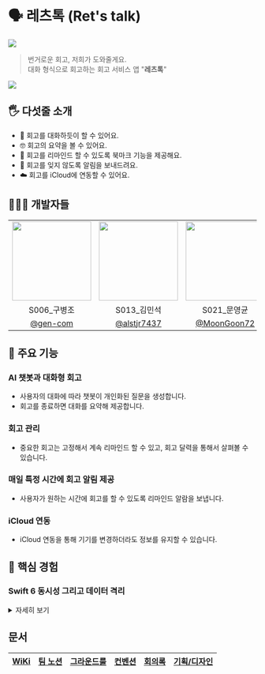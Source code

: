 # 🗣️ 레츠톡 (Ret's talk)

<img src="https://github.com/user-attachments/assets/d73258bb-93f4-4dd7-8051-958d49816c77"/>

> 번거로운 회고, 저희가 도와줄게요. </br>
> 대화 형식으로 회고하는 회고 서비스 앱 "**레츠톡**"

<img src="https://github.com/user-attachments/assets/e974f1d1-db4a-4f02-91a3-e6ca8f417ea4"/>

## 🖐️ 다섯줄 소개

- 💬 회고를 대화하듯이 할 수 있어요.
- 🤓 회고의 요약을 볼 수 있어요.
- 🤔 회고를 리마인드 할 수 있도록 북마크 기능을 제공해요.
- 📳 회고를 잊지 않도록 알림을 보내드려요.
- ☁️ 회고를 iCloud에 연동할 수 있어요.

## 🧑🏻‍💻 개발자들

<table>
<tr>
    <td align="center"><img src="https://github.com/gen-com.png" width="160"></td>
    <td align="center"><img src="https://github.com/alstjr7437.png" width="160"></td>
    <td align="center"><img src="https://github.com/MoonGoon72.png" width="160"></td>
    <td align="center"><img src="https://github.com/1win2.png" width="160"></td>
</tr>
<tr>
    <td align="center">S006_구병조</td>
    <td align="center">S013_김민석</td>
    <td align="center">S021_문영균</td>
    <td align="center">S066_조한승</td>
</tr>
<tr>
    <td align="center"><a href="https://github.com/gen-com" target="_blank">@gen-com</a></td>
    <td align="center"><a href="https://github.com/alstjr7437" target="_blank">@alstjr7437</a></td>
    <td align="center"><a href="https://github.com/MoonGoon72" target="_blank">@MoonGoon72</a></td>
    <td align="center"><a href="https://github.com/1win2" target="_blank">@1win2</a></td>
</tr>
</table>

## 🙌 주요 기능

### AI 챗봇과 대화형 회고

- 사용자의 대화에 따라 챗봇이 개인화된 질문을 생성합니다.
- 회고를 종료하면 대화를 요약해 제공합니다.

### 회고 관리

- 중요한 회고는 고정해서 계속 리마인드 할 수 있고, 회고 달력을 통해서 살펴볼 수 있습니다.

### 매일 특정 시간에 회고 알림 제공

- 사용자가 원하는 시간에 회고를 할 수 있도록 리마인드 알람을 보냅니다.

### iCloud 연동

- iCloud 연동을 통해 기기를 변경하더라도 정보를 유지할 수 있습니다.

## 💾 핵심 경험

### Swift 6 동시성 그리고 데이터 격리

<details>
<summary>자세히 보기</summary>

저희의 애플리케이션은 회고 데이터를 관리합니다.

<img src="https://github.com/user-attachments/assets/66e871ce-82ee-4a9f-9720-084aad5b7e94" width="400">

회고를 관리하며 네트워크와 로컬 저장소의 비동기 작업들을 만나게 됩니다. 회고는 사용자에 요구에 의해 변하고, 화면에 보여줄 수 있도록 공유되어야 합니다.

즉, 여러 스레드에서 접근할 수 있는 가변 공유 데이터가 됩니다.

사용자가 신뢰할 수 있도록 데이터를 동시성의 상황에서 안전하게 관리해야 합니다.

동시성 코드는 올바르게 작성하기 힘들고, 유지 그리고 확장까지 하는 것은 더 큰 어려움입니다.

주요한 이유에서는 🔴**실행시간이 되어서야 뭔가 잘못되었다는 것을 알 수 있기 때문**입니다.


때로는 잘못 작성했는데, 실행 시간에 발견되지 않을 수도 있습니다.

애플에서도 이를 가엽게 여겨 2021년 Swift 동시성을 발표했고, 2024년 Swift 6가 나오며 동시성을 더 강화해 컴파일 시간에 데이터 경쟁을 감지할 수 있도록 했습니다.

이게 왜 가능할까요 ? 🟠**어떻게 실행시간에 알 수 있던 것을 정적인 컴파일 시간으로 가져올 수 있었을까요 ?**

이 부분에 대해 나름대로 해석을 해봤습니다. 잘못된 내용이 있을 수 있으며, 지적은 언제나 환영입니다.

이제부터 우리는 컴파일러가 되어 다음의 코드를 분석해 봅시다.

```swift
class BoostCamp {
    private(set) var campers: [Person]
    private let queue: DispatchQueue
    
    init() {
        campers = []
        queue = DispatchQueue(label: "com.naver.boostcamp.serialQueue")
    }
    
    func enroll(person: Person) {
        campers.append(person)
    }
}

// MARK: Conconrrency code

var naverBoostCamp = BoostCamp()

DispatchQueue.global().async {
    naverBoostCamp.enroll(Person("JK"))
}

DispatchQueue.global().async {
    naverBoostCamp.enroll(Person("BK"))
}
```

우리는 이 코드가 데이터 경쟁 문제를 야기할 수 있다는 것을 알 수 있지만, 컴파일러는 소스 코드를 바탕으로 어휘 구문 의미를 분석할 뿐, 실행 시간 데이터를 알 수 없습니다.

만일 더 복잡한 사항이고, 우리도 데이터 경쟁이 발생할 수 있다는 상황을 인지하지 못했다면 아마 끔찍한 상황으로 이어질 것입니다.

그러면 컴파일러가 동시성 문제를 알 수 있도록 하기 위해서 필요한 것은 무엇일까요 ?

관련한 정보를 더 제공하면 되지 않을까요 ?

- 이 데이터는 동시성의 상황에서 안전하게 처리된다.
- 저 데이터는 동시성의 상황에서 안전하지 않아서 주의해야 한다.

그렇게 `actor`를 도입해서 🔵**타입을 확장**하고, 🔵**데이터 격리의 개념**을 얻습니다. 크게 두 영역으로 나눌 수 있는데,

- 비격리 영역(non-isolated domain)
- 격리 영역(actor-isolated domain)

이제 컴파일러는 🚨`비격리 영역 - 다중 접근 가능`🚨, 🏝️`격리 영역 - 단일 접근만 허용`🏝️이라는 개념을 장착하고 동시성 문제를 파악할 수 있게 됩니다.

- 🚨비격리 → 🚨비격리: 다중 접근이 허용되는 곳끼리 문제는 없음.
- 🏝️격리 → 🚨비격리: 다중 접근이 허용되는 곳으로 가는 것은 문제 없음.
- 🏝️격리 → 같은 격리: 같은 격리 도메인에서 작업 수행은 문제 없음.

다음은 주의가 필요합니다.

- 🚨비격리 → 🏝️격리: 격리는 단일 접근만 허용하므로 차례를 기다려야함.
- 🏝️격리 → 🏝️다른 격리: 각 격리끼리도 단일 접근만 허용하므로 차례를 기다려야함.

격리간 소통하는 것은 위와 같이하면 됩니다.

격리가 다른 경우에 데이터를 전달해야 한다면 어떨까요 ?

그 데이터가 어떤 형식인가가 중요합니다. 데이터 경쟁에 위험이 있는 데이터라면 주고 받는 행위를 허용하지 않아야 합니다.

여기서 또 하나의 타입 개념을 도입합니다. 바로 `Sendable` !

보낼 수 있는 데이터, 더 자세하게는 🔵**안전하게 보낼 수 있는 데이터**를 의미합니다.

데이터 경쟁은 🔴**공유**되는 🔴**가변**데이터에 🔴**둘 이상의 접근에 하나 이상이 쓰기 작업**을 할 때 발생합니다.

그렇다면 데이터가 `Sendable`하기 위한 조건은 다음과 같습니다.

- 🔴 공유를 허용하지 않거나 → 순수 값타입(복사를 통한 전달)
- 🔴 값이 변하지 않거나 → 불변한 상수 값
- 🔴 상호 베타적 접근만 허용하거나 → 액터와 같은 타입

이제 다시 아래의 코드를 분석해 봅시다.

```swift
class BoostCamp {
    private(set) var campers: [Person]
    
    init() {
        campers = []
    }
    
    func enroll(person: Person) {
        campers.append(person)
    }
}

// MARK: Conconrrency code

var naverBoostCamp = BoostCamp()

Task {
    naverBoostCamp.enroll(Person("JK"))
}

Task {
    naverBoostCamp.enroll(Person("BK"))
}
```

BoostCamp라는 타입이 격리되어 있지 않음을 알 수 있습니다.

그리고 Task 동시성 환경에서 값을 변경하려 하는데, 이는 안전하지 않겠구나 판단할 수 있습니다.

이렇게 개념을 잡고 프로젝트에 적용해봤습니다.

![image](https://github.com/user-attachments/assets/e1381565-59ce-4668-ae1c-3a19c4de2b4a)

문제가 될 수 있는 부분을 살펴 봅시다.

회고 관리자와 회고 대화 관리자가 각각 격리가 되어 있습니다. 회고 대화 관리자는 회고 관리자로부터 회고 데이터를 받습니다. 그리고 회고 데이터는 둘 사이에서 계속 동기화가 되어야 합니다.

하지만 지금은 둘 사이가 격리되어 있습니다.

그래서 비동기의 상황에서 차례를 기다려야 합니다. 근데 변화가 여러번 생길 수 있으며 그때마다 비동기 태스크가 발생하면 문제가 됩니다.

![image](https://github.com/user-attachments/assets/761a7bad-fadd-4662-b2be-e3eeefacd4a7)

상호 베타적인 접근만 허용해서 저수준의 데이터 경쟁은 없는 것이 보장이 되지만, 🔴**여러개의 비동기 태스크가 어떤 순서로 수행되는지는 보장되지 않습니다.**

그렇게 고수준의 데이터 경쟁이 발생할 수 있습니다.

사실 이 둘 사이는 격리되어있을 이유가 없습니다. 둘은 의존관계에 있고, 상태 관리가 동기적으로 이뤄지는 것이 더욱 안전한 구조이기 때문입니다.

격리를 하는 것은 좋지만, 🟠**격리간의 데이터 송수신이 비동기가 되면서 문제가 될 수 있는 경우는 격리를 나누는 것이 좋은 선택은 아닙니다.**

정리를 하면,

![image](https://github.com/user-attachments/assets/941ed5cf-41bf-43b7-8873-bd2c3b42cea9)

격리는 두 영역으로, 메인 액터와 회고 액터로 나뉩니다.

메인 액터는 화면적 요소와 아주 가벼운 작업을 처리합니다.

회고 액터에서 네트워크, DB등의 무거운 작업을 처리하고 회고 데이터를 안전하게 보호합니다.

</details>

## 문서

| [WiKi](https://github.com/boostcampwm-2024/iOS01-boostproject/wiki) | [팀 노션](https://level-mole-239.notion.site/129124f2c5a480348bf1d5f4b1a4b5b7?pvs=4) | [그라운드룰](https://github.com/boostcampwm-2024/iOS01-boostproject/wiki/%EA%B7%B8%EB%9D%BC%EC%9A%B4%EB%93%9C%EB%A3%B0) | [컨벤션](https://github.com/boostcampwm-2024/iOS01-boostproject/wiki/%EC%BB%A8%EB%B2%A4%EC%85%98) | [회의록](https://level-mole-239.notion.site/129124f2c5a481cebb50e2ec49310ba2?pvs=4) | [기획/디자인](https://www.figma.com/design/zMfreNb94N10uKDHizHXF5/Ret's-Talk?node-id=66-1872&t=C78fv57BD0ACgwct-1) |
| :-----------------------------------------------------------------: | :----------------------------------------------------------------------------------: | :---------------------------------------------------------------------------------------------------------------------: | :-----------------------------------------------------------------------------------------------: | :---------------------------------------------------------------------------------: | :----------------------------------------------------------------------------------------------------------------: |
